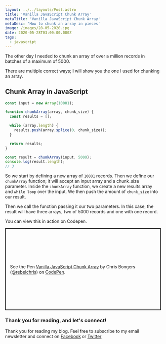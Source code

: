 ```yaml
---
layout: ../../layouts/Post.astro
title: 'Vanilla JavaScript Chunk Array'
metaTitle: 'Vanilla JavaScript Chunk Array'
metaDesc: 'How to chunk an array in pieces'
image: /images/28-05-2020.jpg
date: 2020-05-28T03:00:00.000Z
tags:
  - javascript
---
```


The other day I needed to chunk an array of over a million records in batches of a maximum of 5000.

There are multiple correct ways; I will show you the one I used for chunking an array.

## Chunk Array in JavaScript

```js
const input = new Array(10001);

function chunkArray(array, chunk_size) {
  const results = [];

  while (array.length) {
    results.push(array.splice(0, chunk_size));
  }

  return results;
}

const result = chunkArray(input, 5000);
console.log(result.length);
// 3
```

So we start by defining a new array of `10001` records.
Then we define our `chunkArray` function; it will accept an input array and a chunk_size parameter.
Inside the `chunkArray` function, we create a new results array and `while loop` over the input.
We then push the amount of `chunk_size` into our result.

Then we call the function passing it our two parameters. In this case, the result will have three arrays, two of 5000 records and one with one record.

You can view this in action on Codepen.

<p class="codepen" data-height="265" data-theme-id="dark" data-default-tab="js,result" data-user="rebelchris" data-slug-hash="PoPvePB" style="height: 265px; box-sizing: border-box; display: flex; align-items: center; justify-content: center; border: 2px solid; margin: 1em 0; padding: 1em;" data-pen-title="Vanilla JavaScript Chunk Array">
  <span>See the Pen <a href="https://codepen.io/rebelchris/pen/PoPvePB">
  Vanilla JavaScript Chunk Array</a> by Chris Bongers (<a href="https://codepen.io/rebelchris">@rebelchris</a>)
  on <a href="https://codepen.io">CodePen</a>.</span>
</p>
<script async src="https://static.codepen.io/assets/embed/ei.js"></script>

### Thank you for reading, and let's connect!

Thank you for reading my blog. Feel free to subscribe to my email newsletter and connect on [Facebook](https://www.facebook.com/DailyDevTipsBlog) or [Twitter](https://twitter.com/DailyDevTips1)
